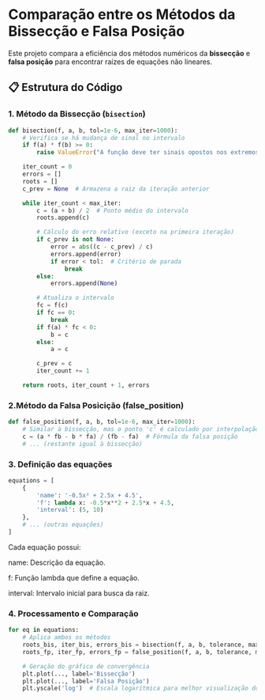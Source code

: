 # Comparação entre os Métodos da Bissecção e Falsa Posição

Este projeto compara a eficiência dos métodos numéricos da **bissecção** e **falsa posição** para encontrar raízes de equações não lineares.

## 📋 Estrutura do Código

### 1. Método da Bissecção (`bisection`)
```python
def bisection(f, a, b, tol=1e-6, max_iter=1000):
    # Verifica se há mudança de sinal no intervalo
    if f(a) * f(b) >= 0:
        raise ValueError("A função deve ter sinais opostos nos extremos do intervalo.")

    iter_count = 0
    errors = []
    roots = []
    c_prev = None  # Armazena a raiz da iteração anterior

    while iter_count < max_iter:
        c = (a + b) / 2  # Ponto médio do intervalo
        roots.append(c)

        # Cálculo do erro relativo (exceto na primeira iteração)
        if c_prev is not None:
            error = abs((c - c_prev) / c)
            errors.append(error)
            if error < tol:  # Critério de parada
                break
        else:
            errors.append(None)

        # Atualiza o intervalo
        fc = f(c)
        if fc == 0:
            break
        if f(a) * fc < 0:
            b = c
        else:
            a = c

        c_prev = c
        iter_count += 1

    return roots, iter_count + 1, errors
```
### 2.Método da Falsa Posicição (false_position)
```python
def false_position(f, a, b, tol=1e-6, max_iter=1000):
    # Similar à bissecção, mas o ponto 'c' é calculado por interpolação linear
    c = (a * fb - b * fa) / (fb - fa)  # Fórmula da falsa posição
    # ... (restante igual à bissecção)
```
### 3. Definição das equações
```python
equations = [
    {
        'name': '-0.5x² + 2.5x + 4.5',
        'f': lambda x: -0.5*x**2 + 2.5*x + 4.5,
        'interval': (5, 10)
    },
    # ... (outras equações)
]
```
Cada equação possui:

name: Descrição da equação.

f: Função lambda que define a equação.

interval: Intervalo inicial para busca da raiz.

### 4. Processamento e Comparação
```python
for eq in equations:
    # Aplica ambos os métodos
    roots_bis, iter_bis, errors_bis = bisection(f, a, b, tolerance, max_iterations)
    roots_fp, iter_fp, errors_fp = false_position(f, a, b, tolerance, max_iterations)

    # Geração do gráfico de convergência
    plt.plot(..., label='Bissecção')
    plt.plot(..., label='Falsa Posição')
    plt.yscale('log')  # Escala logarítmica para melhor visualização do erro
```
